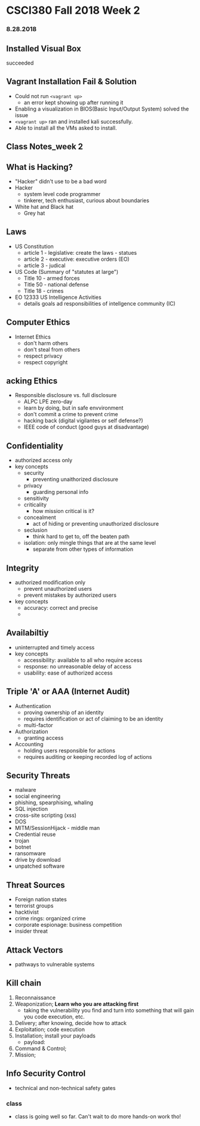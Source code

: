 # CSCI380 Fall 2018 Week 2

### 8.28.2018

## Installed Visual Box
succeeded

## Vagrant Installation Fail & Solution
  - Could not run ```<vagrant up> ```
     - an error kept showing up after running it
  - Enabling a visualization in BIOS(Basic Input/Output System) solved the issue
  - ```<vagrant up>``` ran and installed kali successfully.
  - Able to install all the VMs asked to install.
  
## Class Notes_week 2
## What is Hacking?
 - "Hacker" didn't use to be a bad word
 - Hacker
	 - system level code programmer
	 - tinkerer, tech enthusiast, curious about boundaries
 - White hat and Black hat
	 - Grey hat
   
## Laws
 - US Constitution
	 - article 1 - legislative: create the laws - statues
	 - article 2 - executive: executive orders (EO)
	 - article 3 - judical
 - US Code (Summary of "statutes at large")
	 - Title 10 - armed forces
	 - Title 50 - national defense
	 - Title 18 - crimes
 - EO 12333 US Intelligence Activities
	 - details goals ad responsibilities of intellgence community (IC)

## Computer Ethics
 - Internet Ethics
	 - don't harm others
	 - don't steal from others
	 - respect privacy
	 - respect copyright

## acking Ethics
 - Responsible disclosure vs. full disclosure
	 - ALPC LPE zero-day
	 - learn by doing, but in safe envvironment
	 - don't commit a crime to prevent crime
	 - hacking back (digital vigilantes or self defense?)
	 - IEEE code of conduct (good guys at  disadvantage)

## Confidentiality
 - authorized access only
 - key concepts
	- security
		- preventing unaithorized disclosure
	- privacy
		- guarding personal info
	- sensitivity
	- criticality
		- how mission critical is it?
	- concealment
		- act of hiding or preventing unauthorized disclosure
	- seclusion
		- think hard to get to, off the beaten path
	- isolation: only mingle things that are at the same level
		- separate from other types of information

## Integrity
 - authorized modification only
	- prevent unauthorized users
	- prevent mistakes by authorized users
 - key concepts
	- accuracy: correct and precise
	- 

## Availabiltiy
 - uninterrupted and timely access
 - key concepts
	- accessibility: available to all who require access
	- response: no unreasonable delay of access
	- usability: ease of authorized access

## Triple 'A' or AAA (Internet Audit)
 - Authentication
	- proving ownership of an identity
	- requires identification or act of claiming to be an identity
	- multi-factor
 - Authorization
	- granting access
 - Accounting
	- holding users responsible for actions
	- requires auditing or keeping recorded log of actions

## Security Threats
 - malware
 - social engineering
 - phishing, spearphising, whaling
 - SQL injection
 - cross-site scripting (xss)
 - DOS
 - MITM/SessionHijack - middle man
 - Credential reuse
 - trojan
 - botnet
 - ransomware
 - drive by download
 - unpatched software

## Threat Sources
 - Foreign nation states
 - terrorist groups
 - hacktivist
 - crime rings: organized crime
 - corporate espionage: business competition
 - insider threat

## Attack Vectors
 - pathways to vulnerable systems

## Kill chain
 1) Reconnaissance
 2) Weaponization; **Learn who you are attacking first**
	- taking the vulnerability you find and turn into something that will gain you code execution, etc.
 3) Delivery; after knowing, decide how to attack
 4) Exploitation; code execution
 5) Installation; install your payloads
	- payload: 
 6) Command & Control; 
 7) Mission; 

## Info Security Control
 - technical and non-technical safety gates
 
### class
 - class is going well so far. Can't wait to do more hands-on work tho!
